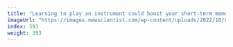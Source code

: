 ```yaml
---
title: "Learning to play an instrument could boost your short-term memory"
imageUrl: "https://images.newscientist.com/wp-content/uploads/2022/10/03162732/SEI_127931877.jpg?width=600"
index: 393
weight: 393
---
```

